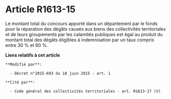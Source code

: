 # Article R1613-15

Le montant total du concours apporté dans un département par le fonds pour la réparation des dégâts causés aux biens des
collectivités territoriales et de leurs groupements par les calamités publiques est égal au produit du montant total des
dégâts éligibles à indemnisation par un taux compris entre 30 % et 60 %.

**Liens relatifs à cet article**

	**Modifié par**:

	  - Décret n°2015-693 du 18 juin 2015 - art. 1

	**Cité par**:

	  - Code général des collectivités territoriales - art. R1613-17 (V)
